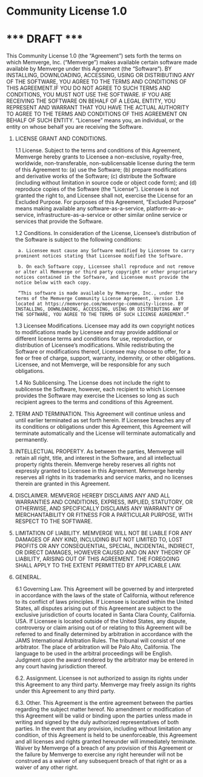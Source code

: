 # Community License 1.0

# *** DRAFT ***

This Community License 1.0 (the “Agreement”) sets forth the terms on which Memverge, Inc. (“Memverge”) makes available certain software made available by Memverge under this Agreement (the “Software”). BY INSTALLING, DOWNLOADING, ACCESSING, USING OR DISTRIBUTING ANY OF THE SOFTWARE, YOU AGREE TO THE TERMS AND CONDITIONS OF THIS AGREEMENT.IF YOU DO NOT AGREE TO SUCH TERMS AND CONDITIONS, YOU MUST NOT USE THE SOFTWARE. IF YOU ARE RECEIVING THE SOFTWARE ON BEHALF OF A LEGAL ENTITY, YOU REPRESENT AND WARRANT THAT YOU HAVE THE ACTUAL AUTHORITY TO AGREE TO THE TERMS AND CONDITIONS OF THIS AGREEMENT ON BEHALF OF SUCH ENTITY. “Licensee” means you, an individual, or the entity on whose behalf you are receiving the Software.

1. LICENSE GRANT AND CONDITIONS.

    1.1 License. Subject to the terms and conditions of this Agreement, Memverge hereby grants to Licensee a non-exclusive, royalty-free, worldwide, non-transferable, non-sublicensable license during the term of this Agreement to: (a) use the Software; (b) prepare modifications and derivative works of the Software; (c) distribute the Software (including without limitation in source code or object code form); and (d) reproduce copies of the Software (the “License”). Licensee is not granted the right to, and Licensee shall not, exercise the License for an Excluded Purpose. For purposes of this Agreement, “Excluded Purpose” means making available any software-as-a-service, platform-as-a-service, infrastructure-as-a-service or other similar online service or services that provide the Software.

    1.2 Conditions. In consideration of the License, Licensee’s distribution of the Software is subject to the following conditions:

        a. Licensee must cause any Software modified by Licensee to carry prominent notices stating that Licensee modified the Software.

        b. On each Software copy, Licensee shall reproduce and not remove or alter all Memverge or third party copyright or other proprietary notices contained in the Software, and Licensee must provide the notice below with each copy.

        “This software is made available by Memverge, Inc., under the terms of the Memverge Community License Agreement, Version 1.0 located at https://memverge.com/memverge-community-license. BY INSTALLING, DOWNLOADING, ACCESSING, USING OR DISTRIBUTING ANY OF THE SOFTWARE, YOU AGREE TO THE TERMS OF SUCH LICENSE AGREEMENT.”

    1.3 Licensee Modifications. Licensee may add its own copyright notices to modifications made by Licensee and may provide additional or different license terms and conditions for use, reproduction, or distribution of Licensee’s modifications. While redistributing the Software or modifications thereof, Licensee may choose to offer, for a fee or free of charge, support, warranty, indemnity, or other obligations. Licensee, and not Memverge, will be responsible for any such obligations.

    1.4 No Sublicensing. The License does not include the right to sublicense the Software, however, each recipient to which Licensee provides the Software may exercise the Licenses so long as such recipient agrees to the terms and conditions of this Agreement.

2. TERM AND TERMINATION.
This Agreement will continue unless and until earlier terminated as set forth herein. If Licensee breaches any of its conditions or obligations under this Agreement, this Agreement will terminate automatically and the License will terminate automatically and permanently.

3. INTELLECTUAL PROPERTY.
As between the parties, Memverge will retain all right, title, and interest in the Software, and all intellectual property rights therein. Memverge hereby reserves all rights not expressly granted to Licensee in this Agreement. Memverge hereby reserves all rights in its trademarks and service marks, and no licenses therein are granted in this Agreement.

4. DISCLAIMER.
MEMVERGE HEREBY DISCLAIMS ANY AND ALL WARRANTIES AND CONDITIONS, EXPRESS, IMPLIED, STATUTORY, OR OTHERWISE, AND SPECIFICALLY DISCLAIMS ANY WARRANTY OF MERCHANTABILITY OR FITNESS FOR A PARTICULAR PURPOSE, WITH RESPECT TO THE SOFTWARE.

5. LIMITATION OF LIABILITY.
MEMVERGE WILL NOT BE LIABLE FOR ANY DAMAGES OF ANY KIND, INCLUDING BUT NOT LIMITED TO, LOST PROFITS OR ANY CONSEQUENTIAL, SPECIAL, INCIDENTAL, INDIRECT, OR DIRECT DAMAGES, HOWEVER CAUSED AND ON ANY THEORY OF LIABILITY, ARISING OUT OF THIS AGREEMENT. THE FOREGOING SHALL APPLY TO THE EXTENT PERMITTED BY APPLICABLE LAW.

6. GENERAL.

    6.1  Governing Law. This Agreement will be governed by and interpreted in accordance with the laws of the state of California, without reference to its conflict of laws principles. If Licensee is located within the United States, all disputes arising out of this Agreement are subject to the exclusive jurisdiction of courts located in Santa Clara County, California. USA. If Licensee is located outside of the United States, any dispute, controversy or claim arising out of or relating to this Agreement will be referred to and finally determined by arbitration in accordance with the JAMS International Arbitration Rules. The tribunal will consist of one arbitrator. The place of arbitration will be Palo Alto, California. The language to be used in the arbitral proceedings will be English. Judgment upon the award rendered by the arbitrator may be entered in any court having jurisdiction thereof.

    6.2.  Assignment. Licensee is not authorized to assign its rights under this Agreement to any third party. Memverge may freely assign its rights under this Agreement to any third party.

    6.3.  Other.  This Agreement is the entire agreement between the parties regarding the subject matter hereof. No amendment or modification of this Agreement will be valid or binding upon the parties unless made in writing and signed by the duly authorized representatives of both parties. In the event that any provision, including without limitation any condition, of this Agreement is held to be unenforceable, this Agreement and all licenses and rights granted hereunder will immediately terminate. Waiver by Memverge of a breach of any provision of this Agreement or the failure by Memverge to exercise any right hereunder will not be construed as a waiver of any subsequent breach of that right or as a waiver of any other right.
